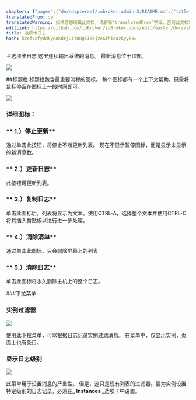 ```yaml
---
chapters: {"pages":{"de/adapterref/iobroker.admin-2/README.md":{"title":{"de":"no title"},"content":"de/adapterref/iobroker.admin-2/README.md"},"de/adapterref/iobroker.admin-2/admin/tab-adapters.md":{"title":{"de":"Der Reiter Adapter"},"content":"de/adapterref/iobroker.admin-2/admin/tab-adapters.md"},"de/adapterref/iobroker.admin-2/admin/tab-instances.md":{"title":{"de":"Der Reiter Instanzen"},"content":"de/adapterref/iobroker.admin-2/admin/tab-instances.md"},"de/adapterref/iobroker.admin-2/admin/tab-objects.md":{"title":{"de":"Der Reiter Objekte"},"content":"de/adapterref/iobroker.admin-2/admin/tab-objects.md"},"de/adapterref/iobroker.admin-2/admin/tab-states.md":{"title":{"de":"Der Reiter Zustände"},"content":"de/adapterref/iobroker.admin-2/admin/tab-states.md"},"de/adapterref/iobroker.admin-2/admin/tab-groups.md":{"title":{"de":"Der Reiter Gruppen"},"content":"de/adapterref/iobroker.admin-2/admin/tab-groups.md"},"de/adapterref/iobroker.admin-2/admin/tab-users.md":{"title":{"de":"Der Reiter Benutzer"},"content":"de/adapterref/iobroker.admin-2/admin/tab-users.md"},"de/adapterref/iobroker.admin-2/admin/tab-events.md":{"title":{"de":"Der Reiter Ereignisse"},"content":"de/adapterref/iobroker.admin-2/admin/tab-events.md"},"de/adapterref/iobroker.admin-2/admin/tab-hosts.md":{"title":{"de":"Der Reiter Hosts"},"content":"de/adapterref/iobroker.admin-2/admin/tab-hosts.md"},"de/adapterref/iobroker.admin-2/admin/tab-enums.md":{"title":{"de":"Der Reiter Aufzählungen"},"content":"de/adapterref/iobroker.admin-2/admin/tab-enums.md"},"de/adapterref/iobroker.admin-2/admin/tab-log.md":{"title":{"de":"Der Reiter Log"},"content":"de/adapterref/iobroker.admin-2/admin/tab-log.md"},"de/adapterref/iobroker.admin-2/admin/tab-system.md":{"title":{"de":"Die Systemeinstellungen"},"content":"de/adapterref/iobroker.admin-2/admin/tab-system.md"}}}
translatedFrom: de
translatedWarning: 如果您想编辑此文档，请删除“translatedFrom”字段，否则此文档将再次自动翻译
editLink: https://github.com/ioBroker/ioBroker.docs/edit/master/docs/zh-cn/adapterref/iobroker.admin-2/admin/tab-log.md
title: 选项卡日志
hash: kzof4XfyddkyR8KdFjUtTOUg5IE6jzeGfhiqozkyyE0=
---
```

＃选项卡日志
这里连续输出系统的消息。
最新消息位于顶部。

![](../../../../de/adapterref/iobroker.admin-2/admin/img/tab-log_01.jpg)

##标题栏
标题栏包含最重要流程的图标。
每个图标都有一个上下文帮助。只需将鼠标停留在图标上一段时间即可。

![](../../../../de/adapterref/iobroker.admin-2/admin/img/tab-log_icons.jpg)

### **详细图标：**
### ** 1.）停止更新**
通过单击此按钮，将停止不断更新列表。
现在不显示暂停图标，而是显示未显示的新消息数。

### ** 2.）更新日志**
此按钮可更新列表。

### ** 3.）复制日志**
单击此图标后，列表将显示为文本。使用CTRL-A，选择整个文本并使用CTRL-C将其插入剪贴板以进行进一步处理。

### ** 4.）清除清单**
通过单击此图标，只会删除屏幕上的列表

### ** 5.）清除日志**
单击此图标将永久删除主机上的整个日志。

###下拉菜单
### **实例过滤器**
![](../../../../de/adapterref/iobroker.admin-2/admin/img/tab-log_instances.jpg)

使用此下拉菜单，可以根据日志记录实例过滤消息。
在菜单中，仅显示实例，页面上也有条目。

### **显示日志级别**
![](../../../../de/adapterref/iobroker.admin-2/admin/img/tab-log_loglevel.jpg)

此菜单用于设置消息的严重性。
但是，这只是现有列表的过滤器。要为实例设置特定级别的日志记录，必须在_ **Instances** _选项卡中设置。